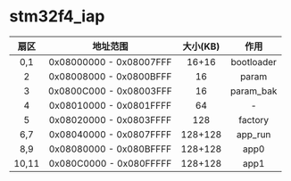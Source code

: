 # stm32f4_iap

| 扇区  |        地址范围         | 大小(KB) |    作用    |
| :---: | :---------------------: | :------: | :--------: |
|  0,1  | 0x08000000 - 0x08007FFF |  16+16   | bootloader |
|   2   | 0x08008000 - 0x0800BFFF |    16    |   param    |
|   3   | 0x0800C000 - 0x08003FFF |    16    | param_bak  |
|   4   | 0x08010000 - 0x0801FFFF |    64    |     -      |
|   5   | 0x08020000 - 0x0803FFFF |   128    |  factory   |
|  6,7  | 0x08040000 - 0x0807FFFF | 128+128  |  app_run   |
|  8,9  | 0x08080000 - 0x080BFFFF | 128+128  |    app0    |
| 10,11 | 0x080C0000 - 0x080FFFFF | 128+128  |    app1    |
